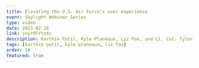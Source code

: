 ```yaml
---
title: Elevating the U.S. Air Force’s user experience
event: Skylight Webinar Series
type: video
date: 2023-02-16
link: jnyrOFYtzXc
description: Karthik Patil, Kyle Planeaux, Liz Fox, and Lt. Col. Tyler Hough talk about how the BESPIN Design Studio helps the Air Force deliver better user experiences.
tags: [karthik patil, kyle planeaux, liz fox]
order: 18
featured: true
---
```

